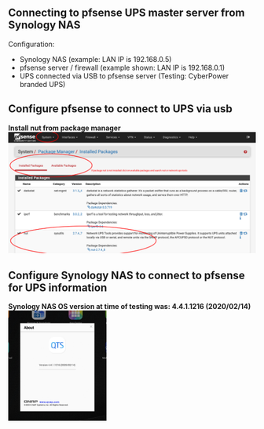 ## Connecting to pfsense UPS master server from Synology NAS
Configuration:
- Synology NAS (example: LAN IP is 192.168.0.5)
- pfsense server / firewall (example shown: LAN IP is 192.168.0.1)
- UPS connected via USB to pfsense server (Testing: CyberPower branded UPS)

## Configure pfsense to connect to UPS via usb
**Install nut from package manager**
<img src="https://raw.githubusercontent.com/mtbradley/pfsense/master/ups/pfsense_ups_config_package.png">

## Configure Synology NAS to connect to pfsense for UPS information
**Synology NAS OS version at time of testing was: 4.4.1.1216 (2020/02/14)**
<img src="https://raw.githubusercontent.com/mtbradley/pfsense/master/ups/synology_nas_ups_version.png" width="200">



